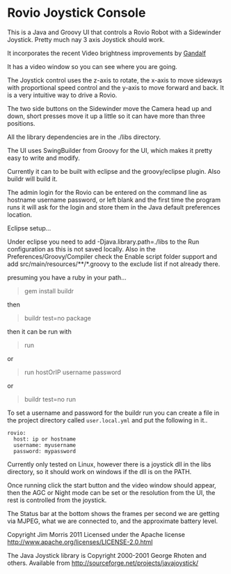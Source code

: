 Rovio Joystick Console
==========

This is a Java and Groovy UI that controls a Rovio Robot with a
Sidewinder Joystick. Pretty much nay 3 axis Joystick should work.

It incorporates the recent Video brightness improvements by 
[Gandalf](http://www.robocommunity.com/forum/thread/17515/Fix-of-the-Rovio-brightness-control)

It has a video window so you can see where you are going.

The Joystick control uses the z-axis to rotate, the x-axis to move
sideways with proportional speed control and the y-axis to move
forward and back. It is a very intuitive way to drive a Rovio.

The two side buttons on the Sidewinder move the Camera head up and
down, short presses move it up a little so it can have more than three
positions.

All the library dependencies are in the ./libs directory.

The UI uses SwingBuilder from Groovy for the UI, which makes it pretty
easy to write and modify.

Currently it can to be built with eclipse and the groovy/eclipse plugin.
Also buildr will build it.

The admin login for the Rovio can be entered on the command line as
hostname username password, or left blank and the first time the program runs
it will ask for the login and store them in the Java default
preferences location.

Eclipse setup...

Under eclipse you need to add -Djava.library.path=./libs to the
Run configuration as this is not saved locally.
Also in the Preferences/Groovy/Compiler check the Enable script folder support and add
src/main/resources/**/*.groovy to the exclude list if not already there.

presuming you have a ruby in your path...

> gem install buildr

then

> buildr test=no package

then it can be run with

> run

or 

> run hostOrIP username password

or

> buildr test=no run

To set a username and password for the buildr run you can create a
file in the project directory called `user.local.yml` and put the
following in it..

    rovio:
      host: ip or hostname
      username: myusername
      password: mypassword


Currently only tested on Linux, however there is a joystick dll in the
libs directory, so it should work on windows if the dll is on the
PATH.

Once running click the start button and the video window should
appear, then the AGC or Night mode can be set or the resolution from
the UI, the rest is controlled from the joystick.

The Status bar at the bottom shows the frames per second we are
getting via MJPEG, what we are connected to, and the approximate
battery level.

Copyright Jim Morris 2011
Licensed under the Apache license
http://www.apache.org/licenses/LICENSE-2.0.html

The Java Joystick library is Copyright 2000-2001 George Rhoten and others.
Available from http://sourceforge.net/projects/javajoystick/
